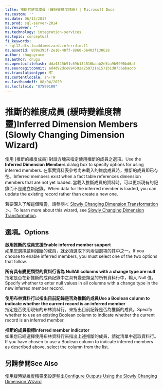 ```yaml
---
title: 推斷的維度成員 (緩時變維度精靈) | Microsoft Docs
ms.custom: ''
ms.date: 06/13/2017
ms.prod: sql-server-2014
ms.reviewer: ''
ms.technology: integration-services
ms.topic: conceptual
f1_keywords:
- sql12.dts.loaddimwizard.inferrdim.f1
ms.assetid: 809e395f-2e10-48ff-8860-56403f130628
author: chugugrace
ms.author: chugu
ms.openlocfilehash: dda4345b91c69b134516baab2e5ba9b9990bd6af
ms.sourcegitcommit: ad4d92dce894592a259721a1571b1d8736abacdb
ms.translationtype: MT
ms.contentlocale: zh-TW
ms.lasthandoff: 08/04/2020
ms.locfileid: "87599100"
---
```

# <a name="inferred-dimension-members-slowly-changing-dimension-wizard"></a><span data-ttu-id="d1670-102">推斷的維度成員 (緩時變維度精靈)</span><span class="sxs-lookup"><span data-stu-id="d1670-102">Inferred Dimension Members (Slowly Changing Dimension Wizard)</span></span>
  <span data-ttu-id="d1670-103">使用 [推斷的維度成員]  對話方塊來指定使用推斷的成員之選項。</span><span class="sxs-lookup"><span data-stu-id="d1670-103">Use the **Inferred Dimension Members** dialog box to specify options for using inferred members.</span></span> <span data-ttu-id="d1670-104">在事實資料表參考尚未載入的維度成員時，推斷的成員即已存在。</span><span class="sxs-lookup"><span data-stu-id="d1670-104">Inferred members exist when a fact table references dimension members that are not yet loaded.</span></span> <span data-ttu-id="d1670-105">當載入推斷成員的資料時，可以更新現有的記錄而不是建立新記錄。</span><span class="sxs-lookup"><span data-stu-id="d1670-105">When data for the inferred member is loaded, you can update the existing record rather than create a new one.</span></span>  
  
 <span data-ttu-id="d1670-106">若要深入了解這個精靈，請參閱＜ [Slowly Changing Dimension Transformation](slowly-changing-dimension-transformation.md)＞。</span><span class="sxs-lookup"><span data-stu-id="d1670-106">To learn more about this wizard, see [Slowly Changing Dimension Transformation](slowly-changing-dimension-transformation.md).</span></span>  
  
## <a name="options"></a><span data-ttu-id="d1670-107">選項。</span><span class="sxs-lookup"><span data-stu-id="d1670-107">Options</span></span>  
 <span data-ttu-id="d1670-108">**啟用推斷的成員支援**</span><span class="sxs-lookup"><span data-stu-id="d1670-108">**Enable inferred member support**</span></span>  
 <span data-ttu-id="d1670-109">如果您選擇啟用推斷的成員，就必須選取下列兩個選項的其中之一。</span><span class="sxs-lookup"><span data-stu-id="d1670-109">If you choose to enable inferred members, you must select one of the two options that follow.</span></span>  
  
 <span data-ttu-id="d1670-110">**所有具有變更類型的資料行皆為 Null**</span><span class="sxs-lookup"><span data-stu-id="d1670-110">**All columns with a change type are null**</span></span>  
 <span data-ttu-id="d1670-111">指定是否在新推斷的成員記錄中之具有變更類型的所有資料行中，輸入 Null 值。</span><span class="sxs-lookup"><span data-stu-id="d1670-111">Specify whether to enter null values in all columns with a change type in the new inferred member record.</span></span>  
  
 <span data-ttu-id="d1670-112">**使用布林資料行以指出目前記錄是否為推斷的成員**</span><span class="sxs-lookup"><span data-stu-id="d1670-112">**Use a Boolean column to indicate whether the current record is an inferred member**</span></span>  
 <span data-ttu-id="d1670-113">指定是否使用現有的布林資料行，來指出目前記錄是否為推斷的成員。</span><span class="sxs-lookup"><span data-stu-id="d1670-113">Specify whether to use an existing Boolean column to indicate whether the current record is an inferred member.</span></span>  
  
 <span data-ttu-id="d1670-114">**推斷的成員指標**</span><span class="sxs-lookup"><span data-stu-id="d1670-114">**Inferred member indicator**</span></span>  
 <span data-ttu-id="d1670-115">如果您已經選擇使用布林資料行來指出上述推斷的成員，請從清單中選取資料行。</span><span class="sxs-lookup"><span data-stu-id="d1670-115">If you have chosen to use a Boolean column to indicate inferred members as described above, select the column from the list.</span></span>  
  
## <a name="see-also"></a><span data-ttu-id="d1670-116">另請參閱</span><span class="sxs-lookup"><span data-stu-id="d1670-116">See Also</span></span>  
 [<span data-ttu-id="d1670-117">使用緩時變維度精靈來設定輸出</span><span class="sxs-lookup"><span data-stu-id="d1670-117">Configure Outputs Using the Slowly Changing Dimension Wizard</span></span>](configure-outputs-using-the-slowly-changing-dimension-wizard.md)  
  
  
